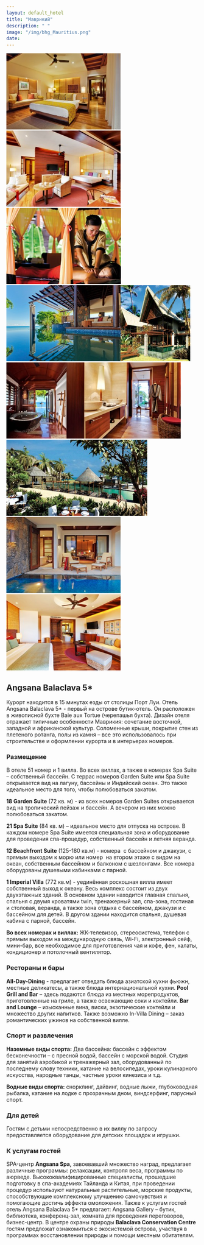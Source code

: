 ```yaml
---
layout: default_hotel
title: "Маврикий"
description: " "
image: "/img/bhg_Mauritius.png"
date: 
---
```


<div id="photo_gallery"><a class="gallery" rel="group" href="/hotels/mauritius/11737/5sNRDmf8Ff.jpg" target="_blank" title=""><img src="/hotels/mauritius/11737/_5sNRDmf8Ff.jpg" alt=""></a><a class="gallery" rel="group" href="/hotels/mauritius/11737/TjzNQtntls.jpg" target="_blank" title=""><img src="/hotels/mauritius/11737/_TjzNQtntls.jpg" alt=""></a><a class="gallery" rel="group" href="/hotels/mauritius/11737/XvIcxmREPW.jpg" target="_blank" title=""><img src="/hotels/mauritius/11737/_XvIcxmREPW.jpg" alt=""></a><a class="gallery" rel="group" href="/hotels/mauritius/11737/erUxUzDR5X.jpg" target="_blank" title=""><img src="/hotels/mauritius/11737/_erUxUzDR5X.jpg" alt=""></a><a class="gallery" rel="group" href="/hotels/mauritius/11737/ieArAN0UAO.jpg" target="_blank" title=""><img src="/hotels/mauritius/11737/_ieArAN0UAO.jpg" alt=""></a><a class="gallery" rel="group" href="/hotels/mauritius/11737/qXu1p5PpZq.jpg" target="_blank" title=""><img src="/hotels/mauritius/11737/_qXu1p5PpZq.jpg" alt=""></a><a class="gallery" rel="group" href="/hotels/mauritius/11737/rODR4FUGX6.jpg" target="_blank" title=""><img src="/hotels/mauritius/11737/_rODR4FUGX6.jpg" alt=""></a><a class="gallery" rel="group" href="/hotels/mauritius/11737/rujsF5XvkA.jpg" target="_blank" title=""><img src="/hotels/mauritius/11737/_rujsF5XvkA.jpg" alt=""></a><a class="gallery" rel="group" href="/hotels/mauritius/11737/sbqg23Chbh.jpg" target="_blank" title=""><img src="/hotels/mauritius/11737/_sbqg23Chbh.jpg" alt=""></a><a class="gallery" rel="group" href="/hotels/mauritius/11737/xCf2DF7t47.jpg" target="_blank" title=""><img src="/hotels/mauritius/11737/_xCf2DF7t47.jpg" alt=""></a></div>

<div class="message"><h2>Angsana Balaclava 5*</h2><p>Курорт находится в 15 минутах езды от столицы Порт Луи. Отель Angsana Balaclava 5* - первый на острове бутик-отель. Он расположен в живописной бухте Baie aux Tortue (черепашья бухта). Дизайн отеля отражает типичные особенности Маврикия: сочетание восточной, западной и африканской культур. Соломенные крыши, покрытие стен из плетеного ротанга, полы из камня – все это использовалось при строительстве и оформлении курорта и в интерьерах номеров.</p><h3>Размещение</h3><p>В отеле 51 номер и 1 вилла. Во всех виллах, а также в номерах Spa Suite – собственный бассейн. С террас номеров Garden Suite или Spa Suite открывается вид на лагуну, бассейны и Индийский океан. Это также идеальное место для того, чтобы полюбоваться закатом.<br></p><p><b>18 Garden Suite</b> (72 кв. м) - из всех номеров Garden Suites открывается вид на тропический пейзаж и бассейн. А вечером из них можно полюбоваться закатом.</p><p><b>21 Spa Suite</b> (84 кв. м) – идеальное место для отпуска на острове. В каждом номере Spa Suite имеется специальная зона и оборудование для проведения спа-процедур, собственный бассейн и летняя веранда.</p><p><b>12 Beachfront Suite</b> (125-180 кв.м) - номера&nbsp; с бассейном и джакузи, с прямым выходом к морю или номер&nbsp; на втором этаже с видом на океан, собственным бассейном и балконом с шезлонгами. Все номера оборудованы душевыми кабинками с парной.</p><p><b>1 Imperial Villa</b> (772 кв.м) - уединённая роскошная вилла имеет собственный выход к океану. Весь комплекс состоит из двух двухэтажных зданий. В основном здании находится главная спальня, спальня с двумя кроватями twin, тренажерный зал, спа-зона, гостиная и столовая, веранда, а также зона отдыха с бассейном, джакузи и с бассейном для детей. В другом здании находится спальня, душевая кабина с парной, бассейн.</p><p><b>Во всех номерах и виллах: </b>ЖК-телевизор, стереосистема, телефон с прямым выходом на международную связь, Wi-Fi, электронный сейф, мини-бар, все необходимое для приготовления чая и кофе, фен, халаты, кондиционер и потолочный вентилятор.</p><h3>Рестораны и бары</h3><p><b>All-Day-Dining</b> - предлагает отведать блюда азиатской кухни фьюжн, местные деликатесы, а также блюда интернациональной кухни. <b>Pool Grill and Bar</b> – здесь подаются блюда из местных морепродуктов, приготовленные на гриле, а также освежающие соки и коктейли. <b>Bar and Lounge</b> – изысканные вина, виски, экзотические коктейли и множество других напитков. Также возможно In-Villa Dining – заказ романтических ужинов на собственной вилле.</p><h3>Спорт и развлечения</h3><p><b>Наземные виды спорта:</b> Два бассейна: бассейн с эффектом бесконечности – с пресной водой, бассейн с морской водой. Студия для занятий аэробикой и тренажерный зал, оборудованный по последнему слову техники, катание на велосипедах, уроки кулинарного искусства, народные танцы, частные уроки кинезиса и т.д.<b></b></p><p><b>Водные виды спорта:</b> снорклинг, дайвинг, водные лыжи, глубоководная рыбалка, катание на лодке с прозрачным дном, виндсерфинг, парусный спорт.<b><br></b></p><h3>Для детей</h3><p>Гостям с детьми непосредственно в их виллу по запросу предоставляется оборудование для детских площадок и игрушки.<b><br></b></p><h3>К услугам гостей</h3><p>SPA-центр <b>Angsana Spa,</b> завоевавший множество наград, предлагает различные программы: релаксации, контроля веса, программы по аюрведе. Высококвалифицированные специалисты, прошедшие подготовку в спа-академиях Тайланда и Китая, при проведении процедур используют натуральные растительные, морские продукты, способствующие комплексному улучшению самочувствия и помогающие достичь эффекта омоложения. Также к услугам гостей отель Angsana Balaclava 5* предлагает: Angsana Gallery – бутик, библиотека, конференц-зал, комната для проведения переговоров, бизнес-центр. В центре охраны природы <b>Balaclava Conservation Centre</b> гостям предложат ознакомиться с экосистемой острова, участвуя в программах восстановлении природы и помощи местным обитателям.</p></div>

